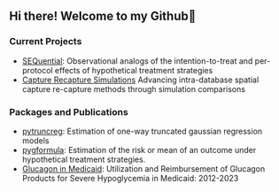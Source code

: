## Hi there! Welcome to my Github👋
### Current Projects
- [SEQuential](https://github.com/CausalInference/SEQuential): Observational analogs of the intention-to-treat and per-protocol effects of hypothetical treatment strategies
- [Capture Recapture Simulations](https://github.com/SyndemicsLab/CRCSim) Advancing intra-database spatial capture re-capture methods through simulation comparisons

### Packages and Publications
- [pytruncreg](https://github.com/CausalInference/pytruncreg): Estimation of one-way truncated gaussian regression models
- [pygformula](https://github.com/CausalInference/pygformula): Estimation of the risk or mean of an outcome under hypothetical treatment strategies.
- [Glucagon in Medicaid](https://github.com/ryan-odea/Glucagon): Utilization and Reimbursement of Glucagon Products for Severe Hypoglycemia in Medicaid: 2012-2023

<!--
**ryan-odea/ryan-odea** is a ✨ _special_ ✨ repository because its `README.md` (this file) appears on your GitHub profile.

Here are some ideas to get you started:

- 🔭 I’m currently working on ...
- 🌱 I’m currently learning ...
- 👯 I’m looking to collaborate on ...
- 🤔 I’m looking for help with ...
- 💬 Ask me about ...
- 📫 How to reach me: ...
- 😄 Pronouns: ...
- ⚡ Fun fact: ...
-->
